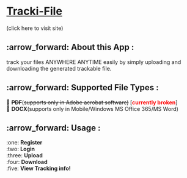 # <h1><a href="https://tracki-file.herokuapp.com/">Tracki-File</a></h1> (click here to visit site)


<h2> :arrow_forward: About this App :</h2>


track your files ANYWHERE ANYTIME easily by simply uploading and downloading the generated trackable file.

<h2> :arrow_forward: Supported File Types :</h2>

:small_blue_diamond: <b>~~PDF~~</b>(~~supports only in Adobe acrobat software)~~ [<b  style="color:red">currently broken</b>]<br>
:small_blue_diamond: <b>DOCX</b>(supports only in Mobile/Windows MS Office 365/MS Word)


<h2> :arrow_forward: Usage : </h2> 
:one: <b>Register</b><br>
:two: <b>Login</b><br>
:three: <b>Upload</b><br>
:four: <b>Download</b><br>
:five: <b>View Tracking info!</b><br>
